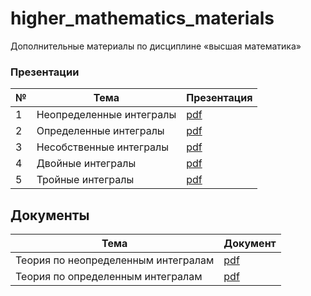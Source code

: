 # higher_mathematics_materials

Дополнительные материалы по дисциплине «высшая математика»

### Презентации

| № | Тема | Презентация |
|---|------|-------------|
| 1 | Неопределенные интегралы | [pdf](slides/slides_1.pdf) |
| 2 | Определенные интегралы | [pdf](slides/slides_2.pdf) |
| 3 | Несобственные интегралы | [pdf](slides/slides_3.pdf) |
| 4 | Двойные интегралы | [pdf](slides/slides_4.pdf) |
| 5 | Тройные интегралы | [pdf](slides/slides_5.pdf) |

## Документы

| Тема | Документ |
|------|----------|
| Теория по неопределенным интегралам | [pdf](books/indefinite_integral_theory_0.pdf) |
| Теория по определенным интегралам | [pdf](books/definite_integral_theory_0.pdf) |